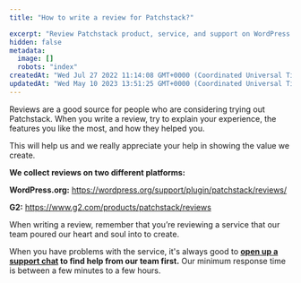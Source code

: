 ```yaml
---
title: "How to write a review for Patchstack?"

excerpt: "Review Patchstack product, service, and support on WordPress.org or G2"
hidden: false
metadata: 
  image: []
  robots: "index"
createdAt: "Wed Jul 27 2022 11:14:08 GMT+0000 (Coordinated Universal Time)"
updatedAt: "Wed May 10 2023 13:51:25 GMT+0000 (Coordinated Universal Time)"
---
```

Reviews are a good source for people who are considering trying out Patchstack. When you write a review, try to explain your experience, the features you like the most, and how they helped you.

This will help us and we really appreciate your help in showing the value we create. 

<b>We collect reviews on two different platforms:</b>

<b>WordPress.org:</b> <a href="https://wordpress.org/support/plugin/patchstack/reviews/" target="_blank">https://wordpress.org/support/plugin/patchstack/reviews/</a>

<b>G2:</b> <a href="https://www.g2.com/products/patchstack/reviews" target="_blank">https://www.g2.com/products/patchstack/reviews</a>

When writing a review, remember that you’re reviewing a service that our team poured our heart and soul into to create.  

When you have problems with the service, it's always good to <b><a href="#" id="launch-intercom">open up a  support chat</a> to find help from our team first.</b> Our minimum response time is between a few minutes to a few hours. 


<script>document.querySelector("#launch-intercom").addEventListener("click", ()=>{Intercom("show")});</script>